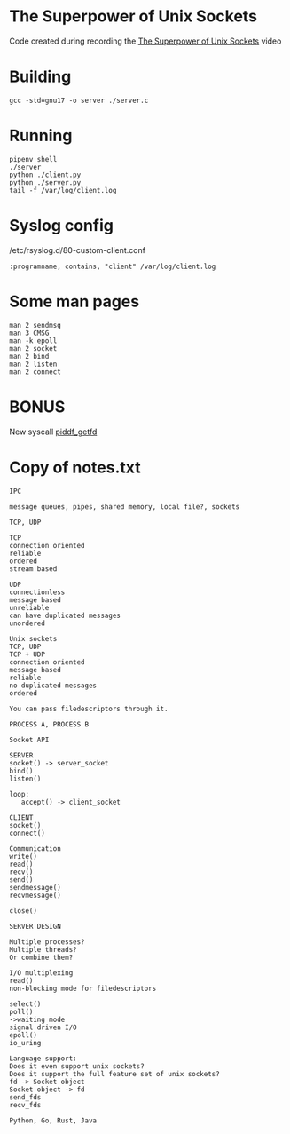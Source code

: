 # The Superpower of Unix Sockets
Code created during recording the [The Superpower of Unix Sockets](https://youtu.be/xK75CXZiJGE) video

# Building
```
gcc -std=gnu17 -o server ./server.c
```

# Running
```
pipenv shell
./server
python ./client.py
python ./server.py
tail -f /var/log/client.log
```

# Syslog config
/etc/rsyslog.d/80-custom-client.conf
```
:programname, contains, "client" /var/log/client.log
```

# Some man pages
```
man 2 sendmsg
man 3 CMSG
man -k epoll
man 2 socket
man 2 bind
man 2 listen
man 2 connect
```

# BONUS
New syscall [piddf_getfd](https://man7.org/linux/man-pages/man2/pidfd_getfd.2.html)

# Copy of notes.txt

```
IPC

message queues, pipes, shared memory, local file?, sockets

TCP, UDP

TCP
connection oriented
reliable
ordered
stream based

UDP
connectionless
message based
unreliable
can have duplicated messages
unordered

Unix sockets
TCP, UDP
TCP + UDP
connection oriented
message based
reliable
no duplicated messages
ordered

You can pass filedescriptors through it.

PROCESS A, PROCESS B

Socket API

SERVER
socket() -> server_socket
bind()
listen()

loop:
   accept() -> client_socket

CLIENT
socket()
connect()

Communication
write()
read()
recv()
send()
sendmessage()
recvmessage()

close()

SERVER DESIGN

Multiple processes?
Multiple threads?
Or combine them?

I/O multiplexing
read()
non-blocking mode for filedescriptors

select()
poll()
->waiting mode
signal driven I/O
epoll()
io_uring

Language support:
Does it even support unix sockets?
Does it support the full feature set of unix sockets?
fd -> Socket object
Socket object -> fd
send_fds
recv_fds

Python, Go, Rust, Java
```
